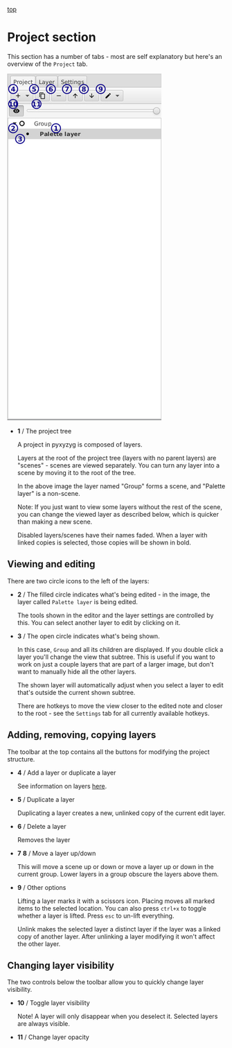 [top](userguide.md)

# Project section

This section has a number of tabs - most are self explanatory but here's an overview of the `Project` tab.

![Project tab](structure.jpg)

* **1** / The project tree

   A project in pyxyzyg is composed of layers.

   Layers at the root of the project tree (layers with no parent layers) are "scenes" - scenes are viewed separately. You can turn any layer into a scene by moving it to the root of the tree.

   In the above image the layer named "Group" forms a scene, and "Palette layer" is a non-scene.

   Note: If you just want to view some layers without the rest of the scene, you can change the viewed layer as described below, which is quicker than making a new scene.

   Disabled layers/scenes have their names faded.  When a layer with linked copies is selected, those copies will be shown in bold.

## Viewing and editing

There are two circle icons to the left of the layers:

* **2** / The filled circle indicates what's being edited - in the image, the layer called `Palette layer` is being edited.

   The tools shown in the editor and the layer settings are controlled by this.  You can select another layer to edit by clicking on it.

* **3** / The open circle indicates what's being shown.

   In this case, `Group` and all its children are displayed.  If you double click a layer you'll change the view that subtree.  This is useful if you want to work on just a couple layers that are part of a larger image, but don't want to manually hide all the other layers.

   The shown layer will automatically adjust when you select a layer to edit that's outside the current shown subtree.

   There are hotkeys to move the view closer to the edited note and closer to the root - see the `Settings` tab for all currently available hotkeys.

## Adding, removing, copying layers

The toolbar at the top contains all the buttons for modifying the project structure.

* **4** / Add a layer or duplicate a layer

   See information on layers [here](userguide.md#layers).

* **5** / Duplicate a layer

   Duplicating a layer creates a new, unlinked copy of the current edit layer.

* **6** / Delete a layer

   Removes the layer

* **7** **8** / Move a layer up/down

   This will move a scene up or down or move a layer up or down in the current group.  Lower layers in a group obscure the layers above them.

* **9** / Other options

   Lifting a layer marks it with a scissors icon.  Placing moves all marked items to the selected location.  You can also press `ctrl+x` to toggle whether a layer is lifted.  Press `esc` to un-lift everything.

   Unlink makes the selected layer a distinct layer if the layer was a linked copy of another layer.  After unlinking a layer modifying it won't affect the other layer.

## Changing layer visibility

The two controls below the toolbar allow you to quickly change layer visibility.

* **10** / Toggle layer visibility

   Note!  A layer will only disappear when you deselect it.  Selected layers are always visible.

* **11** / Change layer opacity
